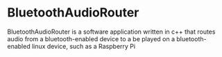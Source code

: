 BluetoothAudioRouter
=====

BluetoothAudioRouter is a software application written in c++ that routes audio from a bluetooth-enabled device to a be played on a bluetooth-enabled linux device, such as a Raspberry Pi

